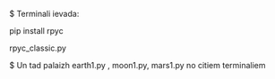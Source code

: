 $ Terminali ievada:

pip install rpyc

rpyc_classic.py

$ Un tad palaizh earth1.py , moon1.py, mars1.py no citiem terminaliem
